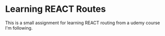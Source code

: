 # Learning REACT Routes

This is a small assignment for learning REACT routing from a udemy course I'm following.
